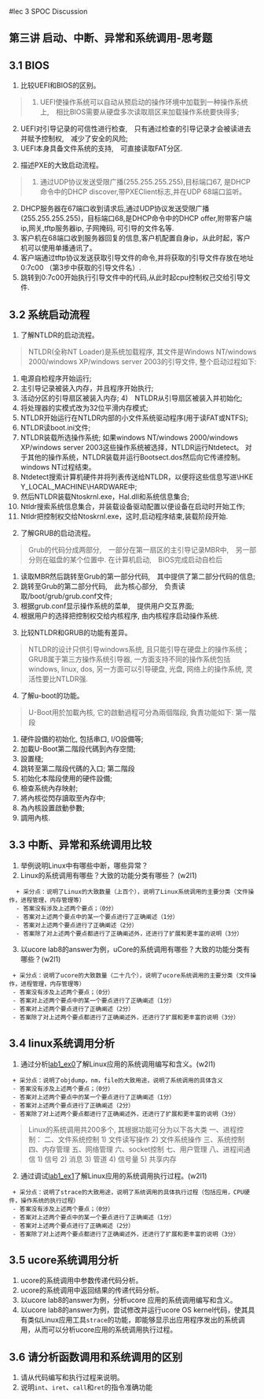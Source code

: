 #lec 3 SPOC Discussion

## 第三讲 启动、中断、异常和系统调用-思考题

## 3.1 BIOS
 1. 比较UEFI和BIOS的区别。

> 1) UEFI使操作系统可以自动从预启动的操作环境中加载到一种操作系统上,　相比BIOS需要从硬盘多次读取扇区来加载操作系统要快得多;　
2) UEFI对引导记录的可信性进行检查,　只有通过检查的引导记录才会被读进去并赋予控制权,　减少了安全的风险;
3) UEFI本身具备文件系统的支持,　可直接读取FAT分区.
 
 2. 描述PXE的大致启动流程。

> 1) 通过UDP协议发送受限广播(255.255.255.255),目标端口67, 是DHCP命令中的DHCP discover,带PXEClient标志,并在UDP 68端口监听。
2) DHCP服务器在67端口收到请求后,通过UDP协议发送受限广播(255.255.255.255)，目标端口68,是DHCP命令中的DHCP offer,附带客户端ip,网关,tftp服务器ip, 子网掩码, 可引导的文件名等.
3) 客户机在68端口收到服务器回复的信息,客户机配置自身ip，从此时起，客户机可以使用单播通讯了。
4) 客户端通过tftp协议发送获取引导文件的命令,并将获取的引导文件存放在地址 0:7c00 （第3步中获取的引导文件名）.
5) 跳转到0:7c00开始执行引导文件中的代码,从此时起cpu控制权己交给引导文件.

## 3.2 系统启动流程
 1. 了解NTLDR的启动流程。

> NTLDR(全称NT Loader)是系统加载程序, 其文件是Windows NT/windows 2000/windows XP/windows server 2003的引导文件, 整个启动过程如下:
1) 电源自检程序开始运行;
2) 主引导记录被装入内存，并且程序开始执行;
3) 活动分区的引导扇区被装入内存;
4)　NTLDR从引导扇区被装入并初始化;
5) 将处理器的实模式改为32位平滑内存模式;
6) NTLDR开始运行在NTLDR内部的小文件系统驱动程序(用于读FAT或NTFS);
7) NTLDR读boot.ini文件;
8) NTLDR装载所选操作系统;
如果windows NT/windows 2000/windows XP/windows server 2003这些操作系统被选择，NTLDR运行Ntdetect。
对于其他的操作系统，NTLDR装载并运行Bootsect.dos然后向它传递控制。
windows NT过程结束。
9) Ntdetect搜索计算机硬件并将列表传送给NTLDR，以便将这些信息写进\\HKE Y_LOCAL_MACHINE\HARDWARE中;
10) 然后NTLDR装载Ntoskrnl.exe，Hal.dll和系统信息集合;
11) Ntldr搜索系统信息集合，并装载设备驱动配置以便设备在启动时开始工作;
12) Ntldr把控制权交给Ntoskrnl.exe，这时,启动程序结束,装载阶段开始.
 
2. 了解GRUB的启动流程。

> Grub的代码分成两部分,　一部分在第一扇区的主引导记录MBR中,　另一部分则在磁盘的某个位置中.
在计算机启动,　BIOS完成启动自检后
1) 读取MBR然后跳转至Grub的第一部分代码,　其中提供了第二部分代码的信息;
2) 跳转至Grub的第二部分代码,　此为核心部分,　负责读取/boot/grub/grub.conf文件;
3) 根据grub.conf显示操作系统的菜单,　提供用户交互界面;
4) 根据用户的选择把控制权交给内核程序, 由内核程序启动操作系统.
 
3. 比较NTLDR和GRUB的功能有差异。

> NTLDR的设计只供引导windows系统, 且只能引导在硬盘上的操作系统；
GRUB属于第三方操作系统引导器, 一方面支持不同的操作系统包括windows, linux, dos, 另一方面可以引导硬盘, 光盘, 网络上的操作系统, 灵活性要比NTLDR强.
 
4. 了解u-boot的功能。

> U-Boot用於加載內核, 它的啟動過程可分為兩個階段, 負責功能如下:
第一階段
1) 硬件設備的初始化, 包括串口, I/O設備等; 
2) 加載U-Boot第二階段代碼到內存空間; 
3) 設置棧; 
4) 跳转至第二階段代碼的入口; 
第二階段
1) 初始化本階段使用的硬件設備; 
2) 檢查系统內存映射; 
3) 將內核從閃存讀取至內存中; 
4) 為內核設置啟動參數; 
5) 調用內核.

## 3.3 中断、异常和系统调用比较
 1. 举例说明Linux中有哪些中断，哪些异常？
 2. Linux的系统调用有哪些？大致的功能分类有哪些？  (w2l1)

```
  + 采分点：说明了Linux的大致数量（上百个），说明了Linux系统调用的主要分类（文件操作，进程管理，内存管理等）
  - 答案没有涉及上述两个要点；（0分）
  - 答案对上述两个要点中的某一个要点进行了正确阐述（1分）
  - 答案对上述两个要点进行了正确阐述（2分）
  - 答案除了对上述两个要点都进行了正确阐述外，还进行了扩展和更丰富的说明（3分）
 ```
 
 3. 以ucore lab8的answer为例，uCore的系统调用有哪些？大致的功能分类有哪些？(w2l1)
 
 ```
  + 采分点：说明了ucore的大致数量（二十几个），说明了ucore系统调用的主要分类（文件操作，进程管理，内存管理等）
  - 答案没有涉及上述两个要点；（0分）
  - 答案对上述两个要点中的某一个要点进行了正确阐述（1分）
  - 答案对上述两个要点进行了正确阐述（2分）
  - 答案除了对上述两个要点都进行了正确阐述外，还进行了扩展和更丰富的说明（3分）
 ```
 
## 3.4 linux系统调用分析
 1. 通过分析[lab1_ex0](https://github.com/chyyuu/ucore_lab/blob/master/related_info/lab1/lab1-ex0.md)了解Linux应用的系统调用编写和含义。(w2l1)
 

 ```
  + 采分点：说明了objdump，nm，file的大致用途，说明了系统调用的具体含义
  - 答案没有涉及上述两个要点；（0分）
  - 答案对上述两个要点中的某一个要点进行了正确阐述（1分）
  - 答案对上述两个要点进行了正确阐述（2分）
  - 答案除了对上述两个要点都进行了正确阐述外，还进行了扩展和更丰富的说明（3分）
 
 ```
 
 > Linux的系统调用共200多个, 其根据功能可分为以下各大类
一、进程控制： 
二、文件系统控制
  	1) 文件读写操作
	  2) 文件系统操作
三、系统控制
四、内存管理
五、网络管理
六、socket控制
七、用户管理
八、进程间通信
  	1) 信号
  	2) 消息
 	3) 管道
  	4) 信号量
  	5) 共享内存 
 
 2. 通过调试[lab1_ex1](https://github.com/chyyuu/ucore_lab/blob/master/related_info/lab1/lab1-ex1.md)了解Linux应用的系统调用执行过程。(w2l1)
 

 ```
  + 采分点：说明了strace的大致用途，说明了系统调用的具体执行过程（包括应用，CPU硬件，操作系统的执行过程）
  - 答案没有涉及上述两个要点；（0分）
  - 答案对上述两个要点中的某一个要点进行了正确阐述（1分）
  - 答案对上述两个要点进行了正确阐述（2分）
  - 答案除了对上述两个要点都进行了正确阐述外，还进行了扩展和更丰富的说明（3分）
 ```
 
## 3.5 ucore系统调用分析
 1. ucore的系统调用中参数传递代码分析。
 2. ucore的系统调用中返回结果的传递代码分析。
 3. 以ucore lab8的answer为例，分析ucore 应用的系统调用编写和含义。
 4. 以ucore lab8的answer为例，尝试修改并运行ucore OS kernel代码，使其具有类似Linux应用工具`strace`的功能，即能够显示出应用程序发出的系统调用，从而可以分析ucore应用的系统调用执行过程。
 
## 3.6 请分析函数调用和系统调用的区别
 1. 请从代码编写和执行过程来说明。
 2. 说明`int`、`iret`、`call`和`ret`的指令准确功能
 
